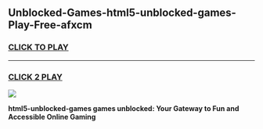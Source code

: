 
## Unblocked-Games-html5-unblocked-games-Play-Free-afxcm
<h3>
<a href="https://premium76.site?title=html5-unblocked-games&ref=23A">CLICK TO PLAY</a></h3>
<hr>

<h3>
<a href="https://premium76.site?title=html5-unblocked-games&ref=23A">CLICK 2 PLAY</a>
  
</h3>

<a href="https://premium76.site?title=html5-unblocked-games&ref=23A"><img src="https://clearcache.store/games.png"></a>


**html5-unblocked-games games unblocked: Your Gateway to Fun and Accessible Online Gaming**
